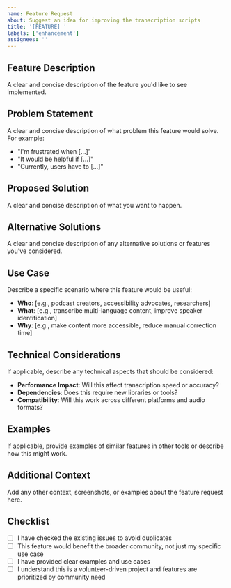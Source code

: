 ```yaml
---
name: Feature Request
about: Suggest an idea for improving the transcription scripts
title: '[FEATURE] '
labels: ['enhancement']
assignees: ''
---
```


## Feature Description
A clear and concise description of the feature you'd like to see implemented.

## Problem Statement
A clear and concise description of what problem this feature would solve. For example:
- "I'm frustrated when [...]"
- "It would be helpful if [...]"
- "Currently, users have to [...]"

## Proposed Solution
A clear and concise description of what you want to happen.

## Alternative Solutions
A clear and concise description of any alternative solutions or features you've considered.

## Use Case
Describe a specific scenario where this feature would be useful:
- **Who**: [e.g., podcast creators, accessibility advocates, researchers]
- **What**: [e.g., transcribe multi-language content, improve speaker identification]
- **Why**: [e.g., make content more accessible, reduce manual correction time]

## Technical Considerations
If applicable, describe any technical aspects that should be considered:
- **Performance Impact**: Will this affect transcription speed or accuracy?
- **Dependencies**: Does this require new libraries or tools?
- **Compatibility**: Will this work across different platforms and audio formats?

## Examples
If applicable, provide examples of similar features in other tools or describe how this might work.

## Additional Context
Add any other context, screenshots, or examples about the feature request here.

## Checklist
- [ ] I have checked the existing issues to avoid duplicates
- [ ] This feature would benefit the broader community, not just my specific use case
- [ ] I have provided clear examples and use cases
- [ ] I understand this is a volunteer-driven project and features are prioritized by community need 